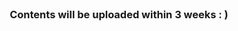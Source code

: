 <!-- PROJECT LOGO -->
<br />
<p align="center">

  

  <h3 align="center">Contents will be uploaded within 3 weeks 
: ) </h3>

  
    
</p>
